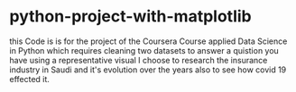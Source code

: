 # python-project-with-matplotlib
this Code is is for the project of the Coursera Course applied Data Science in Python which requires cleaning two datasets to answer a quistion you have using a representative visual 
I choose to research the insurance industry in Saudi and it's evolution over the years also to see how covid 19 effected it. 
